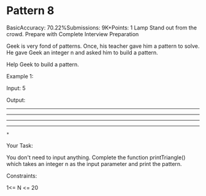 # Pattern 8
BasicAccuracy: 70.22%Submissions: 9K+Points: 1
Lamp
Stand out from the crowd. Prepare with Complete Interview Preparation  

Geek is very fond of patterns. Once, his teacher gave him a  pattern to solve. He gave Geek an integer n and asked him to build a pattern.

Help Geek to build a pattern.

 

Example 1:

Input: 5

Output:

*********
 *******
  *****
   ***
    *

Your Task:

You don't need to input anything. Complete the function printTriangle() which takes  an integer n  as the input parameter and print the pattern.

Constraints:

1<= N <= 20